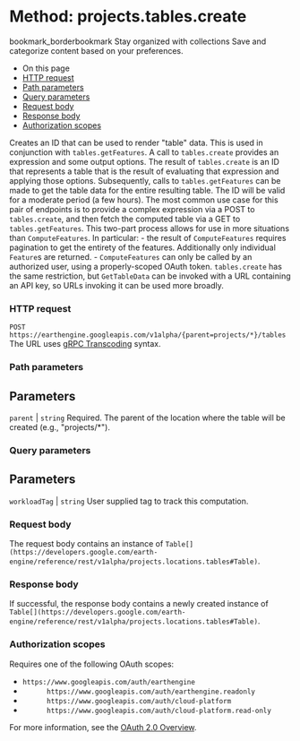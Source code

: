  
#  Method: projects.tables.create
bookmark_borderbookmark Stay organized with collections  Save and categorize content based on your preferences. 
  * On this page
  * [HTTP request](https://developers.google.com/earth-engine/reference/rest/v1alpha/projects.tables/create#http-request)
  * [Path parameters](https://developers.google.com/earth-engine/reference/rest/v1alpha/projects.tables/create#path-parameters)
  * [Query parameters](https://developers.google.com/earth-engine/reference/rest/v1alpha/projects.tables/create#query-parameters)
  * [Request body](https://developers.google.com/earth-engine/reference/rest/v1alpha/projects.tables/create#request-body)
  * [Response body](https://developers.google.com/earth-engine/reference/rest/v1alpha/projects.tables/create#response-body)
  * [Authorization scopes](https://developers.google.com/earth-engine/reference/rest/v1alpha/projects.tables/create#authorization-scopes)


Creates an ID that can be used to render "table" data.
This is used in conjunction with `tables.getFeatures`. A call to `tables.create` provides an expression and some output options. The result of `tables.create` is an ID that represents a table that is the result of evaluating that expression and applying those options. Subsequently, calls to `tables.getFeatures` can be made to get the table data for the entire resulting table. The ID will be valid for a moderate period (a few hours).
The most common use case for this pair of endpoints is to provide a complex expression via a POST to `tables.create`, and then fetch the computed table via a GET to `tables.getFeatures`. This two-part process allows for use in more situations than `ComputeFeatures`. In particular: - the result of `ComputeFeatures` requires pagination to get the entirety of the features. Additionally only individual `Feature`s are returned. - `ComputeFeatures` can only be called by an authorized user, using a properly-scoped OAuth token. `tables.create` has the same restriction, but `GetTableData` can be invoked with a URL containing an API key, so URLs invoking it can be used more broadly.
### HTTP request
`POST https://earthengine.googleapis.com/v1alpha/{parent=projects/*}/tables`
The URL uses [gRPC Transcoding](https://google.aip.dev/127) syntax.
### Path parameters
Parameters  
---  
`parent` |  `string` Required. The parent of the location where the table will be created (e.g., "projects/*").  
### Query parameters
Parameters  
---  
`workloadTag` |  `string` User supplied tag to track this computation.  
### Request body
The request body contains an instance of `Table[](https://developers.google.com/earth-engine/reference/rest/v1alpha/projects.locations.tables#Table)`.
### Response body
If successful, the response body contains a newly created instance of `Table[](https://developers.google.com/earth-engine/reference/rest/v1alpha/projects.locations.tables#Table)`.
### Authorization scopes
Requires one of the following OAuth scopes:
  * `https://www.googleapis.com/auth/earthengine`
  * `      https://www.googleapis.com/auth/earthengine.readonly`
  * `      https://www.googleapis.com/auth/cloud-platform`
  * `      https://www.googleapis.com/auth/cloud-platform.read-only`


For more information, see the [OAuth 2.0 Overview](https://developers.google.com/identity/protocols/OAuth2).

